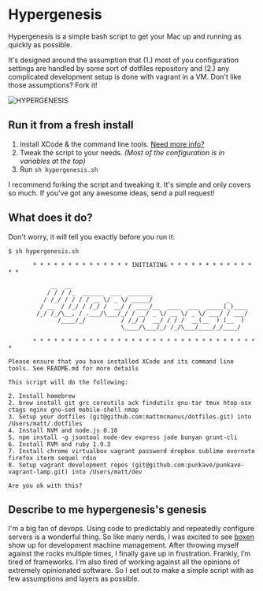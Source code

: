 # Hypergenesis

Hypergenesis is a simple bash script to get your Mac up and running as quickly as possible. 

It's designed around the assumption that (1.) most of you configuration settings are handled by some sort of dotfiles repository and (2.) any complicated development setup is done with vagrant in a VM. Don't like those assumptions? Fork it! 

![HYPERGENESIS](http://25.media.tumblr.com/tumblr_lxm124J68n1qizhaoo1_400.gif)

## Run it from a fresh install

1. Install XCode & the command line tools. [Need more info?](http://stackoverflow.com/a/9329325/109589)
2. Tweak the script to your needs. *(Most of the configuration is in variables at the top)*
3. Run `sh hypergenesis.sh`

I recommend forking the script and tweaking it. It's simple and only covers so much. If you've got any awesome ideas, send a pull request!

## What does it do?

Don't worry, it will tell you exactly before you run it: 

```
$ sh hypergenesis.sh

       * * * * * * * * * * * * * * INITIATING * * * * * * * * * * * * * *

            __  __
           / / / /_  ______  ___  _______
          / /_/ / / / / __ \/ _ \/ _____/                     _
         / __  / /_/ / /_/ /  __/ / ____/__  ____  ___  _____(_)____
        /_/ /_/\__, / .___/\___/_/ / __/ _ \/ __ \/ _ \/ ___/ / ___/
              /____/_/          / /_/ /  __/ / / /  __(__  ) (__  )
                                \____/\___/_/ /_/\___/____/_/____/

       * * * * * * * * * * * * * * * * * * * * * * * * * * * * * * * * *

Please ensure that you have installed XCode and its command line tools. See README.md for more details

This script will do the following:

2. Install homebrew
2. brew install git grc coreutils ack findutils gnu-tar tmux htop-osx ctags nginx gnu-sed mobile-shell nmap
3. Setup your dotfiles (git@github.com:mattmcmanus/dotfiles.git) into /Users/matt/.dotfiles
4. Install NVM and node.js 0.10
5. npm install -g jsontool node-dev express jade bunyan grunt-cli
6. Install RVM and ruby 1.9.3
7. Install chrome virtualbox vagrant password dropbox sublime evernote firefox iterm sequel rdio
8. Setup vagrant development repos (git@github.com:punkave/punkave-vagrant-lamp.git) into /Users/matt/dev

Are you ok with this?
```

## Describe to me hypergenesis's genesis

I'm a big fan of devops. Using code to predictably and repeatedly configure servers is a wonderful thing. So like many nerds, I was excited to see [boxen](https://www.github.com/boxen) show up for development machine management. After throwing myself against the rocks multiple times, I finally gave up in frustration. Frankly, I’m tired of frameworks. I'm also tired of working against all the opinions of extremely opinionated software. So I set out to make a simple script with as few assumptions and layers as possible.
